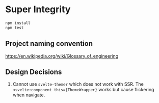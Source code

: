 # Super Integrity

```sh
npm install
npm test
```

## Project naming convention

https://en.wikipedia.org/wiki/Glossary_of_engineering

## Design Decisions

1. Cannot use `svelte-themer` which does not work with SSR. The `<svelte:component this={ThemeWrapper}` works but cause flickering when navigate.
